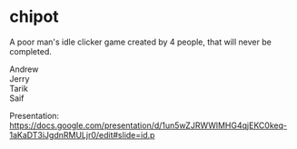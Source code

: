 # chipot
A poor man's idle clicker game created by 4 people, that will never be completed.  

Andrew  
Jerry  
Tarik  
Saif   
  
Presentation: https://docs.google.com/presentation/d/1un5wZJRWWlMHG4qjEKC0keq-1aKaDT3iJgdnRMULjr0/edit#slide=id.p
